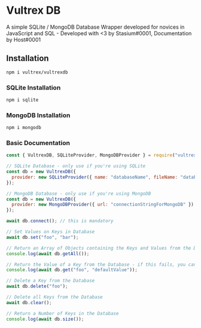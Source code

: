 # Vultrex DB

A simple SQLite / MongoDB Database Wrapper developed for novices in JavaScript and SQL - Developed with <3 by Stasium#0001, Documentation by Host#0001

## Installation
```bash
npm i vultrex/vultrexdb
```  

### SQLite Installation
```bash
npm i sqlite
```

### MongoDB Installation
```bash
npm i mongodb
```
 
### Basic Documentation
```javascript
const { VultrexDB, SQLiteProvider, MongoDBProvider } = require("vultrex.db");

// SQLite Database - only use if you're using SQLite
const db = new VultrexDB({
  provider: new SQLiteProvider({ name: "databaseName", fileName: "dataFileName" })
});

// MongoDB Database - only use if you're using MongoDB
const db = new VultrexDB({
  provider: new MongoDBProvider({ url: "connectionStringForMongoDB" })
});

await db.connect(); // this is mandatory

// Set Values on Keys in Database
await db.set("foo", "bar");

// Return an Array of Objects containing the Keys and Values from the Database
console.log(await db.getAll());

// Return the Value of a Key from the Database - if this fails, you can return a optional Default Value
console.log(await db.get("foo", "defaultValue"));

// Delete a Key from the Database
await db.delete("foo");

// Delete all Keys from the Database
await db.clear();

// Return a Number of Keys in the Database
console.log(await db.size());
```
